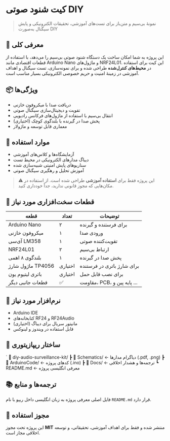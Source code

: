 # کیت شنود صوتی DIY

> نمونهٔ بی‌سیم و متن‌باز برای تست‌های آموزشی، تحقیقات الکترونیکی و پایش سیگنال به‌صورت DIY

## 🔧 معرفی کلی

این پروژه به شما امکان ساخت یک دستگاه شنود صوتی بی‌سیم را می‌دهد، با استفاده از قطعات اقتصادی مانند Arduino Nano و ماژول‌های NRF24L01. این کیت برای استفاده در **محیط‌های کنترل‌شده** طراحی شده و برای نمونه‌سازی، تست سیگنال و اهداف آموزشی در زمینهٔ امنیت و حریم خصوصی الکترونیکی بسیار مناسب است.

## 📦 ویژگی‌ها

- دریافت صدا با میکروفون خازنی  
- تقویت و دیجیتال‌سازی سیگنال صوتی  
- انتقال بی‌سیم با استفاده از ماژول‌های فرکانس رادیویی  
- پخش صدا در گیرنده با بلندگوی کوچک (اختیاری)  
- معماری قابل توسعه و ماژولار

## 🚀 موارد استفاده

- آزمایشگاه‌ها و کلاس‌های آموزشی  
- دیباگ مدارهای الکترونیکی در محیط تست  
- سناریوهای پایش امنیتی شبیه‌سازی شده  
- آموزش تحلیل و رهگیری سیگنال صوتی

> ⚠️ این پروژه فقط برای **استفاده آموزشی** طراحی شده است. از استفاده در مکان‌هایی که مجوز قانونی ندارید، جداً خودداری کنید.

## 🧰 قطعات سخت‌افزاری مورد نیاز

| قطعه                  | تعداد | توضیحات                          |
|-----------------------|--------|----------------------------------|
| Arduino Nano          | ۲      | برای فرستنده و گیرنده            |
| میکروفون خازنی        | ۱      | ورودی صدا                        |
| آی‌سی LM358           | ۱      | تقویت‌کننده صوتی                 |
| NRF24L01              | ۲      | ارتباط بی‌سیم                    |
| بلندگوی ۸ اهمی        | ۱      | پخش صدا در گیرنده                |
| ماژول شارژ TP4056     | اختیاری | برای شارژ باتری در فرستنده       |
| باتری لیتیوم یون      | اختیاری | برای نصب قابل حمل                |
| قطعات جانبی دیگر      | ✅     | مقاومت، PCB، پایه پین و ...      |

## 🧠 نرم‌افزار مورد نیاز

- Arduino IDE  
- کتابخانه‌های RF24 و RF24Audio  
- مانیتور سریال برای دیباگ (اختیاری)  
- قابل استفاده در ویندوز و لینوکس

## 📂 ساختار ریپازیتوری

`
📁 diy-audio-surveillance-kit/
 ┣ 📂 Schematics/         ← دیاگرام مدارها (.pdf, .png)
 ┣ 📂 ArduinoCode/        ← کدهای پروژه (.ino)
 ┣ 📂 Docs/               ← ترجمه‌ها و هشدار اخلاقی
 ┗ README.md              ← معرفی انگلیسی پروژه

 ## 📚 ترجمه‌ها و منابع

فایل اصلی معرفی پروژه به زبان انگلیسی داخل ریپو با نام `README.md` قرار دارد.

## 📄 مجوز استفاده

این پروژه تحت مجوز **MIT** منتشر شده و فقط برای اهداف آموزشی، تحقیقاتی، و توسعه اخلاقی مجاز است.
